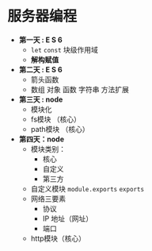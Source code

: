 # 服务器编程
* **第一天 : E S 6**
  * `let`   `const`    块级作用域
  * **解构赋值**
* **第二天 : E S 6**
  * 箭头函数
  * 数组 对象  函数  字符串  方法扩展
* **第三天 : node**
  * 模块化   
  * fs模块   （核心）
  * path模块 （核心）
* **第四天：node**
  * 模块类别：
    * 核心
    * 自定义
    * 第三方
  * 自定义模块 `module.exports` `exports`
  * 网络三要素
    * 协议
    * IP 地址（网址）
    * 端口
  * http模块（核心）











